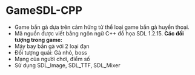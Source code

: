 # GameSDL-CPP

- Game bắn gà dựa trên cảm hứng từ thể loại game bắn gà huyền thoại.
- Mã nguồn được viết bằng ngôn ngữ C++ đồ họa SDL 1.2.15.
<b>Các đối tượng trong game:</b>
- Máy bay bắn gà với 2 loại đạn
- Đối tượng quái: Gà nhỏ, boss
- Mạng của người chơi, điểm số
- Sử dụng SDL_Image, SDL_TTF, SDL_Mixer
